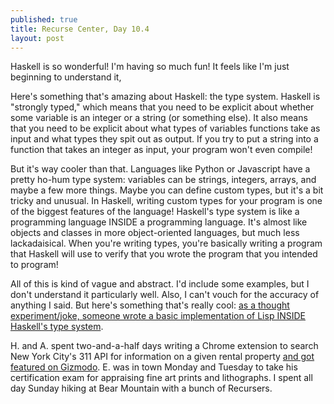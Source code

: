 ```yaml
---
published: true
title: Recurse Center, Day 10.4
layout: post
---
```

Haskell is so wonderful! I'm having so much fun! It feels like I'm just beginning to understand it, 

Here's something that's amazing about Haskell: the type system. Haskell is "strongly typed," which means that you need to be explicit about whether some variable is an integer or a string (or something else). It also means that you need to be explicit about what types of variables functions take as input and what types they spit out as output. If you try to put a string into a function that takes an integer as input, your program won't even compile!

But it's way cooler than that. Languages like Python or Javascript have a pretty ho-hum type system: variables can be strings, integers, arrays, and maybe a few more things. Maybe you can define custom types, but it's a bit tricky and unusual. In Haskell, writing custom types for your program is one of the biggest features of the language! Haskell's type system is like a programming language INSIDE a programming language. It's almost like objects and classes in more object-oriented languages, but much less lackadaisical. When you're writing types, you're basically writing a program that Haskell will use to verify that you wrote the program that you intended to program!

All of this is kind of vague and abstract. I'd include some examples, but I don't understand it particularly well. Also, I can't vouch for the accuracy of anything I said. But here's something that's really cool: [as a thought experiment/joke, someone wrote a basic implementation of Lisp INSIDE Haskell's type system](https://github.com/seliopou/typo). 

H. and A. spent two-and-a-half days writing a Chrome extension to search New York City's 311 API for information on a given rental property [and got featured on Gizmodo](http://gizmodo.com/check-the-history-of-complaints-at-any-nyc-address-with-1764099069). E. was in town Monday and Tuesday to take his certification exam for appraising fine art prints and lithographs. I spent all day Sunday hiking at Bear Mountain with a bunch of Recursers. 
